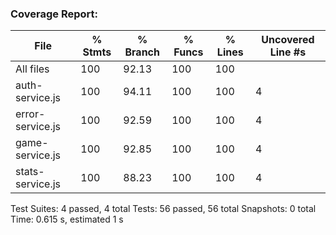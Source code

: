 ### Coverage Report:
File              | % Stmts | % Branch | % Funcs | % Lines | Uncovered Line #s 
------------------|---------|----------|---------|---------|-------------------
All files         |     100 |    92.13 |     100 |     100 |                   
 auth-service.js  |     100 |    94.11 |     100 |     100 | 4                 
 error-service.js |     100 |    92.59 |     100 |     100 | 4                 
 game-service.js  |     100 |    92.85 |     100 |     100 | 4                 
 stats-service.js |     100 |    88.23 |     100 |     100 | 4                 

Test Suites: 4 passed, 4 total
Tests:       56 passed, 56 total
Snapshots:   0 total
Time:        0.615 s, estimated 1 s
